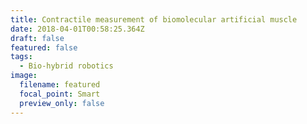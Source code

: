 ```yaml
---
title: Contractile measurement of biomolecular artificial muscle
date: 2018-04-01T00:58:25.364Z
draft: false
featured: false
tags:
  - Bio-hybrid robotics
image:
  filename: featured
  focal_point: Smart
  preview_only: false
---
```

